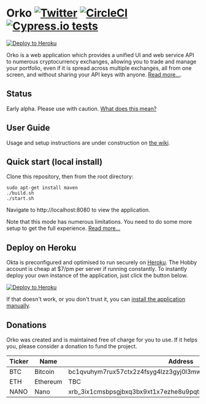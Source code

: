 # Orko [![Twitter](http://i.imgur.com/wWzX9uB.png)](https://twitter.com/orkotrading) [![CircleCI](https://circleci.com/gh/badgerwithagun/orko/tree/master.svg?style=svg&circle-token=3e040c3e064daf7408b29df31c61af9c73ea862a)](https://circleci.com/gh/badgerwithagun/orko/tree/master) [![Cypress.io tests](https://img.shields.io/badge/cypress.io-tests-green.svg?style=flat-square)](https://cypress.io)

[![Deploy to Heroku](https://www.herokucdn.com/deploy/button.svg)](https://heroku.com/deploy?template=https://github.com/badgerwithagun/orko)

Orko is a web application which provides a unified UI and web service API to numerous cryptocurrency exchanges, allowing you to trade and manage your portfolio, even if it is spread across multiple exchanges, all from one screen, and without sharing your API keys with anyone. [Read more...](https://github.com/badgerwithagun/orko/wiki/Why-Orko).

## Status

Early alpha. Please use with caution. [What does this mean?](https://github.com/badgerwithagun/orko/wiki/Project-status)

## User Guide

Usage and setup instructions are under construction on [the wiki](https://github.com/badgerwithagun/orko/wiki).

## Quick start (local install)

Clone this repository, then from the root directory:

```
sudo apt-get install maven
./build.sh
./start.sh
```

Navigate to http://localhost:8080 to view the application.

Note that this mode has numerous limitations. You need to do some more setup to get the full experience. [Read more...](https://github.com/badgerwithagun/orko/wiki/Local-installation)

## Deploy on Heroku

Okta is preconfigured and optimised to run securely on [Heroku](https://www.heroku.com/). The Hobby account is cheap at \$7/pm per server if running constantly. To instantly deploy your own instance of the application, just click the button below.

[![Deploy to Heroku](https://www.herokucdn.com/deploy/button.svg)](https://heroku.com/deploy?template=https://github.com/badgerwithagun/orko)

If that doesn't work, or you don't trust it, you can [install the application manually](https://github.com/badgerwithagun/orko/wiki/Manual-installation-on-Heroku).

## Donations

Orko was created and is maintained free of charge for you to use. If it helps you, please consider a donation to fund the project.

| Ticker | Name     | Address                                                          |
| ------ | -------- | ---------------------------------------------------------------- |
| BTC    | Bitcoin  | bc1qvuhym7rux57ctx2z4fsyg4lzz3gyj0l3mwge9r (SEGWIT ONLY)         |
| ETH    | Ethereum | TBC                                                              |
| NANO   | Nano     | xrb_3ix1cmsbpsgjbxq3bx9xt1x7ezhe8u9pqtkq5bnpmbjtw5nymf5ph5duxfpg |
